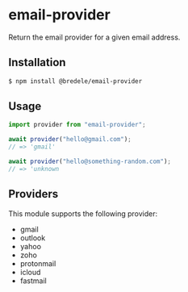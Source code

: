 # email-provider

Return the email provider for a given email address.

## Installation

```sh
$ npm install @bredele/email-provider
```

## Usage

```ts
import provider from "email-provider";

await provider("hello@gmail.com");
// => 'gmail'

await provider("hello@something-random.com");
// => 'unknown
```

## Providers

This module supports the following provider:

- gmail
- outlook
- yahoo
- zoho
- protonmail
- icloud
- fastmail
